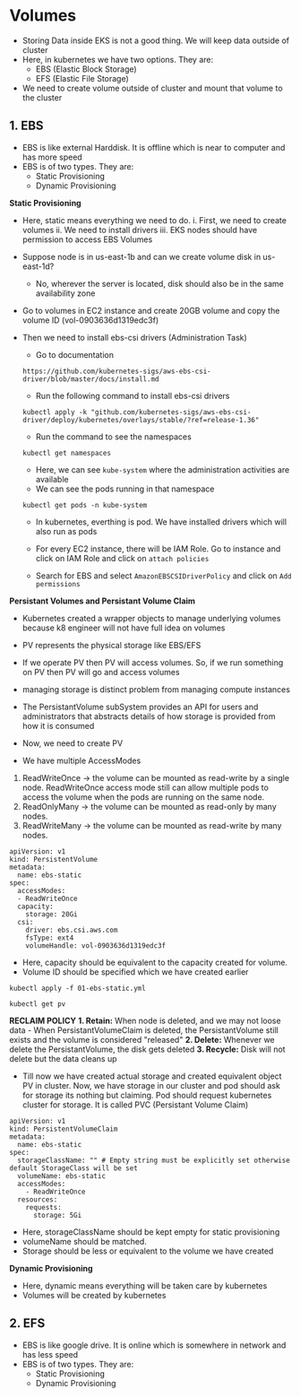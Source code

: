 # Volumes

- Storing Data inside EKS is not a good thing. We will keep data outside of cluster
- Here, in kubernetes we have two options. They are:
    - EBS (Elastic Block Storage) 
    - EFS (Elastic File Storage)
- We need to create volume outside of cluster and mount that volume to the cluster

## 1. EBS 
- EBS is like external Harddisk. It is offline which is near to computer and has more speed
- EBS is of two types. They are:
    - Static Provisioning
    - Dynamic Provisioning

**Static Provisioning**
- Here, static means everything we need to do.
    i. First, we need to create volumes
    ii. We need to install drivers
    iii. EKS nodes should have permission to access EBS Volumes 

- Suppose node is in us-east-1b and can we create volume disk in us-east-1d?
    - No, wherever the server is located, disk should also be in the same availability zone

- Go to volumes in EC2 instance and create 20GB volume and copy the volume ID (vol-0903636d1319edc3f)
- Then we need to install ebs-csi drivers (Administration Task)
    - Go to documentation
    ```
    https://github.com/kubernetes-sigs/aws-ebs-csi-driver/blob/master/docs/install.md
    ```
    - Run the following command to install ebs-csi drivers
    ```
    kubectl apply -k "github.com/kubernetes-sigs/aws-ebs-csi-driver/deploy/kubernetes/overlays/stable/?ref=release-1.36"
    ```
    - Run the command to see the namespaces
    ```
    kubectl get namespaces
    ```
    - Here, we can see `kube-system` where the administration activities are available
    - We can see the pods running in that namespace
    ```
    kubectl get pods -n kube-system
    ```
    - In kubernetes, everthing is pod. We have installed drivers which will also run as pods
    
    - For every EC2 instance, there will be IAM Role. Go to instance and click on IAM Role and click on `attach policies`
    - Search for EBS and select `AmazonEBSCSIDriverPolicy` and click on `Add permissions`

**Persistant Volumes and Persistant Volume Claim**
- Kubernetes created a wrapper objects to manage underlying volumes because k8 engineer will not have full idea on volumes
- PV represents the physical storage like EBS/EFS
- If we operate PV then PV will access volumes. So, if we run something on PV then PV will go and access volumes

- managing storage is distinct problem from managing compute instances 
- The PersistantVolume subSystem provides an API for users and administrators that abstracts details of how storage is provided from how it is consumed

- Now, we need to create PV
- We have multiple AccessModes
1. ReadWriteOnce -> the volume can be mounted as read-write by a single node. ReadWriteOnce access mode still can allow multiple pods to access the volume when the pods are running on the same node.
2. ReadOnlyMany  -> the volume can be mounted as read-only by many nodes.
3. ReadWriteMany -> the volume can be mounted as read-write by many nodes.

```
apiVersion: v1
kind: PersistentVolume
metadata:
  name: ebs-static
spec:
  accessModes:
  - ReadWriteOnce
  capacity:
    storage: 20Gi
  csi:
    driver: ebs.csi.aws.com
    fsType: ext4
    volumeHandle: vol-0903636d1319edc3f
```
- Here, capacity should be equivalent to the capacity created for volume. 
- Volume ID should be specified which we have created earlier

```
kubectl apply -f 01-ebs-static.yml
```
```
kubectl get pv
```

**RECLAIM POLICY**
**1. Retain:** When node is deleted, and we may not loose data
    - When PersistantVolumeClaim is deleted, the PersistantVolume still exists and the volume is considered "released"
**2. Delete:** Whenever we delete the PersistantVolume, the disk gets deleted 
**3. Recycle:** Disk will not delete but the data cleans up

- Till now we have created actual storage and created equivalent object PV in cluster. Now, we have storage in our cluster and pod should ask for storage its nothing but claiming. Pod should request kubernetes cluster for storage. It is called PVC (Persistant Volume Claim)

```
apiVersion: v1
kind: PersistentVolumeClaim
metadata:
  name: ebs-static
spec:
  storageClassName: "" # Empty string must be explicitly set otherwise default StorageClass will be set
  volumeName: ebs-static
  accessModes:
    - ReadWriteOnce
  resources:
    requests:
      storage: 5Gi
```
- Here, storageClassName should be kept empty for static provisioning
- volumeName should be matched.
- Storage should be less or equivalent to the volume we have created




**Dynamic Provisioning**
- Here, dynamic means everything will be taken care by kubernetes
- Volumes will be created by kubernetes



## 2. EFS 
- EBS is like google drive. It is online which is somewhere in network and has less speed
- EBS is of two types. They are:
    - Static Provisioning
    - Dynamic Provisioning
